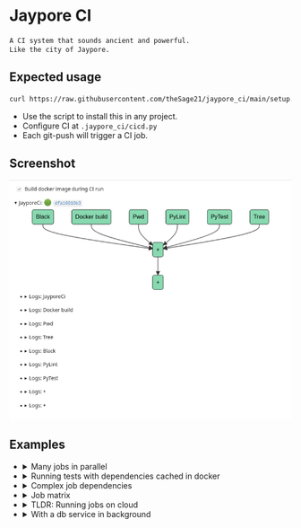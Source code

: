 # Jaypore CI

    A CI system that sounds ancient and powerful.
    Like the city of Jaypore.
    

## Expected usage

```bash
curl https://raw.githubusercontent.com/theSage21/jaypore_ci/main/setup.sh | bash
```

- Use the script to install this in any project.
- Configure CI at `.jaypore_ci/cicd.py`
- Each git-push will trigger a CI job.

## Screenshot

![example screenshot](example.png)

## Examples


- <details>
    <summary>Many jobs in parallel</summary>
 
    ```python
    from jaypore_ci import jci

    with jci.Pipeline( image="arjoonn/jaypore_ci:latest", timeout=15 * 60) as p:
        p.in_parallel(
            p.job("python3 -m black --check .", name="Black"),
            p.job("python3 -m pylint jaypore_ci/ tests/", name="PyLint"),
            p.job("python3 -m pytest tests/", name="PyTest"),
        ).should_pass()
    ```
    </summary>
  </details>
- <details>
    <summary>Running tests with dependencies cached in docker</summary>
 
    ```python
    from jaypore_ci import jci

    with jci.Pipeline(image="scratch", timeout=15 * 60) as p:
        p.image = image = f'myproject_{p.remote.sha}'
        p.in_sequence(
            p.job(f"docker build -t {image} .", name="Docker image"),
            p.job("python3 -m pytest tests/", name="PyTest"),
        ).should_pass()
    ```
    </summary>
  </details>
- <details>
    <summary>Complex job dependencies</summary>
 
    ```python
    from jaypore_ci import jci

    with jci.Pipeline(image="arjoonn/jaypore_ci:latest", timeout=15 * 60) as p:
        p.image = image = f"myproject_{p.remote.sha}"

        p.in_sequence(
            p.job(f"docker build -t {image} .", name="Docker image"),
            p.job(
                f"docker tag -t {image} dockerhubaccount/{image}:{p.remote.sha}",
                name="Docker tag",
            ),
            p.job(
                f"docker push dockerhubaccount/{image}:{p.remote.sha}", name="Docker push"
            ),
            p.in_parallel(
                p.job("python3 -m pytest tests/", name="PyTest"),
                p.job("python3 -m pylint src/", name="PyLint"),
                p.job("python3 -m black --check .", name="Black"),
            ),
            p.in_parallel(
                p.in_sequence(
                    p.job("poetry build", name="pypi build"),
                    p.job("poetry publish", name="pypi publish"),
                ),
                p.job("python3 -m create_release_notes", name="release notes"),
                p.job(
                    "python3 -m send_emails_to_downstream_packagers_and_maintainers",
                    name="Notify downstream",
                ),
            ),
        ).should_pass()
    ```
    </summary>
  </details>
- <details>
    <summary>Job matrix</summary>
 
    ```python
    from jaypore_ci import jci

    with jci.Pipeline(image="arjoonn/jaypore_ci:latest", timeout=15 * 60) as p:
        jobs = [
            p.job("python3 -m pytest tests", name=f"Tests: {env}", env=env)
            for env in p.env_matrix(
                BROWSER=["firefox", "chromium", "webkit"],
                SCREENSIZE=["phone", "laptop", "extended"],
                ONLINE=["online", "offline"],
            )
        ]
        # This will have 18 jobs
        # one for each possible combination of BROWSER, SCREENSIZE, ONLINE
        p.in_parallel(*jobs).should_pass()
    ```
    </summary>
  </details>
- <details>
    <summary>TLDR: Running jobs on cloud</summary>

    - We can get the remote machine's docker socket by using [ssh socket forwarding](https://medium.com/@dperny/forwarding-the-docker-socket-over-ssh-e6567cfab160)
    - Then we can set jaypore CI to use the remote docker socket by editing `.jaypore_ci/pre-push.githook`
    </summary>
  </details>
- <details>
    <summary>With a db service in background</summary>
 
    ```python
    from jaypore_ci import jci

    # Services immediately return with a PASSED status
    # If they exit with a Non ZERO code they are marked as FAILED, otherwise
    # they are assumed to be PASSED
    with jci.Pipeline(image="arjoonn/jaypore_ci:latest", timeout=15 * 60) as p:
        p.in_sequence(
            p.in_parallel(
                p.job(image='mysql', name='Mysql', is_service=True),
                p.job(image='redis', name='Redis', is_service=True),
                p.job("python3 -m src.run_api", name='Myrepo:Api', is_service=True),
            ),
            p.in_parallel(
                p.job("python3 -m pytest -m unit_tests tests", name="Testing:Unit"),
                p.job("python3 -m pytest -m integration_tests tests", name="Testing:Integration"),
                p.job("python3 -m pytest -m regression_tests tests", name="Testing:Regression"),
            )
        ).should_pass()
    ```
    </summary>
  </details>
